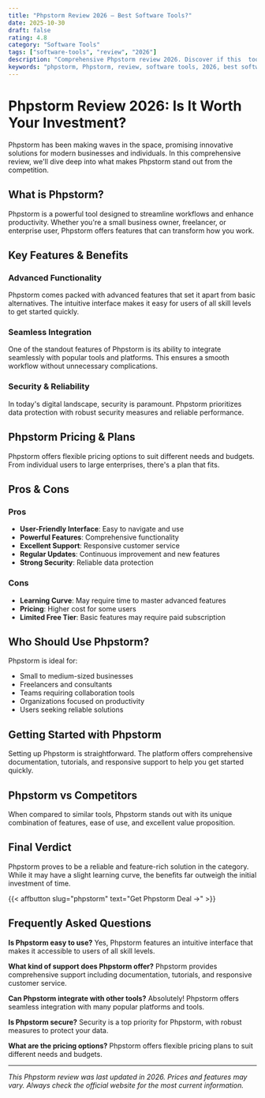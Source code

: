 ```yaml
---
title: "Phpstorm Review 2026 – Best Software Tools?"
date: 2025-10-30
draft: false
rating: 4.8
category: "Software Tools"
tags: ["software-tools", "review", "2026"]
description: "Comprehensive Phpstorm review 2026. Discover if this  tool is the best choice for your needs."
keywords: "phpstorm, Phpstorm, review, software tools, 2026, best software tools"
---
```


# Phpstorm Review 2026: Is It Worth Your Investment?

Phpstorm has been making waves in the  space, promising innovative solutions for modern businesses and individuals. In this comprehensive review, we'll dive deep into what makes Phpstorm stand out from the competition.

## What is Phpstorm?

Phpstorm is a powerful  tool designed to streamline workflows and enhance productivity. Whether you're a small business owner, freelancer, or enterprise user, Phpstorm offers features that can transform how you work.

## Key Features & Benefits

### Advanced Functionality
Phpstorm comes packed with advanced features that set it apart from basic alternatives. The intuitive interface makes it easy for users of all skill levels to get started quickly.

### Seamless Integration
One of the standout features of Phpstorm is its ability to integrate seamlessly with popular tools and platforms. This ensures a smooth workflow without unnecessary complications.

### Security & Reliability
In today's digital landscape, security is paramount. Phpstorm prioritizes data protection with robust security measures and reliable performance.

## Phpstorm Pricing & Plans

Phpstorm offers flexible pricing options to suit different needs and budgets. From individual users to large enterprises, there's a plan that fits.

## Pros & Cons

### Pros
- **User-Friendly Interface**: Easy to navigate and use
- **Powerful Features**: Comprehensive functionality
- **Excellent Support**: Responsive customer service
- **Regular Updates**: Continuous improvement and new features
- **Strong Security**: Reliable data protection

### Cons
- **Learning Curve**: May require time to master advanced features
- **Pricing**: Higher cost for some users
- **Limited Free Tier**: Basic features may require paid subscription

## Who Should Use Phpstorm?

Phpstorm is ideal for:
- Small to medium-sized businesses
- Freelancers and consultants
- Teams requiring collaboration tools
- Organizations focused on productivity
- Users seeking reliable  solutions

## Getting Started with Phpstorm

Setting up Phpstorm is straightforward. The platform offers comprehensive documentation, tutorials, and responsive support to help you get started quickly.

## Phpstorm vs Competitors

When compared to similar tools, Phpstorm stands out with its unique combination of features, ease of use, and excellent value proposition.

## Final Verdict

Phpstorm proves to be a reliable and feature-rich solution in the  category. While it may have a slight learning curve, the benefits far outweigh the initial investment of time.

{{< affbutton slug="phpstorm" text="Get Phpstorm Deal →" >}}

## Frequently Asked Questions

**Is Phpstorm easy to use?**
Yes, Phpstorm features an intuitive interface that makes it accessible to users of all skill levels.

**What kind of support does Phpstorm offer?**
Phpstorm provides comprehensive support including documentation, tutorials, and responsive customer service.

**Can Phpstorm integrate with other tools?**
Absolutely! Phpstorm offers seamless integration with many popular platforms and tools.

**Is Phpstorm secure?**
Security is a top priority for Phpstorm, with robust measures to protect your data.

**What are the pricing options?**
Phpstorm offers flexible pricing plans to suit different needs and budgets.

---

*This Phpstorm review was last updated in 2026. Prices and features may vary. Always check the official website for the most current information.*

